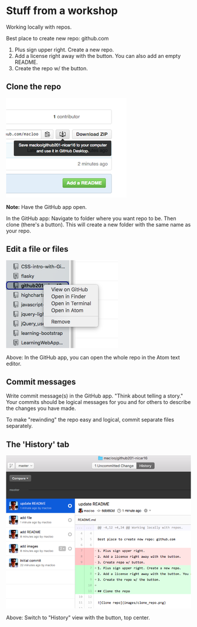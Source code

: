 # Stuff from a workshop

Working locally with repos.

Best place to create new repo: github.com

1. Plus sign upper right. Create a new repo.
2. Add a license right away with the button. You can also add an empty README.
3. Create the repo w/ the button.

## Clone the repo

![Clone repo](images/clone_repo.png)

**Note:** Have the GitHub app open.

In the GitHub app: Navigate to folder where you want repo to be. Then clone (there's a button). This will create a new folder with the same name as your repo.

## Edit a file or files

![Open repo in Atom](images/open_in_Atom.png)

Above: In the GitHub app, you can open the whole repo in the Atom text editor.

## Commit messages

Write commit message(s) in the GitHub app. "Think about telling a story." Your commits should be logical messages for you and for others to describe the changes you have made.

To make "rewinding" the repo easy and logical, commit separate files separately.

## The 'History' tab

![View history in GitHub app](images/view_history.png)

Above: Switch to "History" view with the button, top center.
